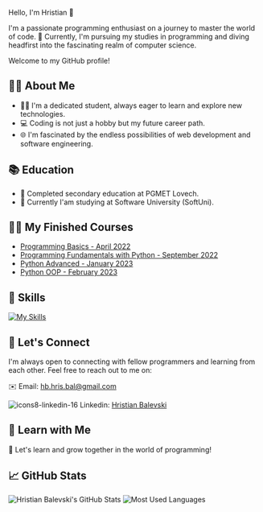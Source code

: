 Hello, I'm Hristian 👋

I'm a passionate programming enthusiast on a journey to master the world of code. 🚀 
Currently, I'm pursuing my studies in programming and diving headfirst into the fascinating realm of computer science.

Welcome to my GitHub profile!

## 👦🏻 About Me

- 👨‍🎓 I'm a dedicated student, always eager to learn and explore new technologies.
- 💻 Coding is not just a hobby but my future career path.
- 🌐 I'm fascinated by the endless possibilities of web development and software engineering.

## 📚 Education
- 📖 Completed secondary education at PGMET Lovech.
- 🏫 Currently I'am studying at Software University (SoftUni).

## 🧑‍💻 My Finished Courses
- [Programming Basics - April 2022](https://softuni.bg/certificates/details/134395/abf11efb)
- [Programming Fundamentals with Python - September 2022](https://softuni.bg/certificates/details/151546/01c8cef8)
- [Python Advanced - January 2023](https://softuni.bg/certificates/details/159270/c5e4c327)
- [Python OOP - February 2023](https://softuni.bg/certificates/details/168117/e74a58b0)

## 🔧 Skills

[![My Skills](https://skillicons.dev/icons?i=py,postgres)](https://skillicons.dev)

## 💬 Let's Connect

I'm always open to connecting with fellow programmers and learning from each other. Feel free to reach out to me on: 

✉️ Email: hb.hris.bal@gmail.com

![icons8-linkedin-16](https://github.com/HristianBalevski/HristianBalevski/assets/114162692/c6240e5c-e143-4993-b0f3-0839fbad0ac0) Linkedin:
 [Hristian Balevski](https://www.linkedin.com/in/hristian-balevski-73575a285/)





## 📖 Learn with Me
🌟 Let's learn and grow together in the world of programming!
 

## 📈 GitHub Stats

![Hristian Balevski's GitHub Stats](https://github-readme-stats.vercel.app/api?username=hristianbalevski&hide=stars&count_private=true&show_icons=true&theme=chartreuse-dark&border_radius=15)
![Most Used Languages](https://github-readme-stats.vercel.app/api/top-langs/?username=hristianbalevski&layout=compact&show_icons=true&theme=chartreuse-dark&border_radius=20)





